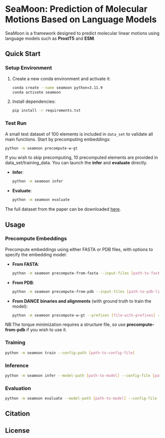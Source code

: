 # SeaMoon: Prediction of Molecular Motions Based on Language Models

SeaMoon is a framework designed to predict molecular linear motions using language models such as **ProstT5** and **ESM**.

## Quick Start

### Setup Environment

1. Create a new conda environment and activate it:

   ```bash
   conda create --name seamoon python=3.11.9
   conda activate seamoon
   ```

2. Install dependencies:

   ```bash
   pip install -r requirements.txt
   ```

### Test Run

A small test dataset of 100 elements is included in `data_set` to validate all main functions. Start by precomputing embeddings:

```bash
python -m seamoon precompute-w-gt
```

If you wish to skip precomputing, 10 precomputed elements are provided in data_set/training_data. You can launch the **infer** and **evaluate** directly.

- **Infer**:
  ```bash
  python -m seamoon infer
  ```

- **Evaluate**:
  ```bash
  python -m seamoon evaluate
  ```

The full dataset from the paper can be downloaded [here]().

## Usage

### Precompute Embeddings

Precompute embeddings using either FASTA or PDB files, with options to specify the embedding model:

- **From FASTA**:
  ```bash
  python -m seamoon precompute-from-fasta --input-files [path-to-fasta-or-list] --output-dir [output-directory] --emb-model [ProstT5|ESM]
  ```

- **From PDB**:
  ```bash
  python -m seamoon precompute-from-pdb --input-files [path-to-pdb-list] --output-dir [output-directory] --emb-model [ProstT5|ESM]
  ```

- **From DANCE binaries and alignments** (with ground truth to train the model):
  ```bash
  python -m seamoon precompute-w-gt --prefixes [file-with-prefixes] --bin-dir [binary-dir] --aln-dir [alignment-dir] --output-dir [output-directory] --emb-model [ProstT5|ESM]
  ```

NB:The torque minimization requires a structure file, so use **precompute-from-pdb** if you wish to use it. 

### Training

```bash
python -m seamoon train --config-path [path-to-config-file]
```

### Inference

```bash
python -m seamoon infer --model-path [path-to-model] --config-file [path-to-config] --list-path [path-to-list] --precomputed-path [path-to-precomputed-data] --output-path [output-directory] --batch-size [batch-size] --torque-mode [true|false] --device [cuda|cpu]
```

### Evaluation

```bash
python -m seamoon evaluate --model-path [path-to-model] --config-file [path-to-config] --list-path [path-to-list] --precomputed-path [path-to-precomputed-data] --output-path [output-directory] --batch-size [batch-size] --torque-mode [true|false] --device [cuda|cpu]
```

## Citation


## License
